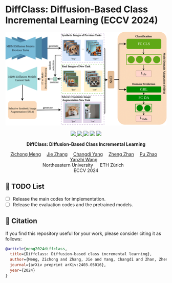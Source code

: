 
# DiffClass: Diffusion-Based Class Incremental Learning (ECCV 2024)
![](./assets/Diffclass.png)

<p align="center">
  <a href='https://arxiv.org/abs/2403.05016'>
    <img src='https://img.shields.io/badge/Arxiv-2403.05016-A42C25?style=flat&logo=arXiv&logoColor=A42C25'>
  </a>
  <a href='https://arxiv.org/abs/2403.05016.pdf'>
    <img src='https://img.shields.io/badge/Paper-PDF-yellow?style=flat&logo=arXiv&logoColor=yellow'>
  </a>
  <a href='https://cr8br0ze.github.io/DiffClass/'>
  <img src='https://img.shields.io/badge/Project-Page-orange?style=flat&logo=Google%20chrome&logoColor=orange'></a>
  <a href='https://github.com/cr8br0ze/DiffClass-Code'>
    <img src='https://img.shields.io/badge/GitHub-Code-black?style=flat&logo=github&logoColor=white'></a>
  <a href="" target='_blank'>
    <img src="https://visitor-badge.laobi.icu/badge?page_id=cr8br0ze.DiffClass-Code&left_color=gray&right_color=blue">
  </a>
</p>


<p align="center">
<strong>DiffClass: Diffusion-Based Class Incremental Learning</strong></h1>
   <p align="center">
    <a href='https://cr8br0ze.github.io' target='_blank'>Zichong Meng</a>&emsp;
    <a href='https://zj-jayzhang.github.io' target='_blank'>Jie Zhang</a>&emsp;
    <a href='https://scholar.google.com/citations?user=aZvLu6wAAAAJ' target='_blank'>Changdi Yang</a>&emsp;
    <a href='https://zhanzheng8585.github.io' target='_blank'>Zheng Zhan</a>&emsp;
    <a href='https://puzhao.info/' target='_blank'>Pu Zhao</a>&emsp;
    <a href='https://web.northeastern.edu/yanzhiwang/' target='_blank'>Yanzhi Wang</a>&emsp;
    <br>
    Northeastern University &emsp; ETH Zürich &emsp;
    <br>
    ECCV 2024
  </p>
</p>


## 📜 TODO List
- [ ] Release the main codes for implementation.
- [ ] Release the evaluation codes and the pretrained models.

## 🤝 Citation
If you find this repository useful for your work, please consider citing it as follows:
```bibtex
@article{meng2024diffclass,
  title={Diffclass: Diffusion-based class incremental learning},
  author={Meng, Zichong and Zhang, Jie and Yang, Changdi and Zhan, Zheng and Zhao, Pu and WAng, Yanzhi},
  journal={arXiv preprint arXiv:2403.05016},
  year={2024}
}
```
